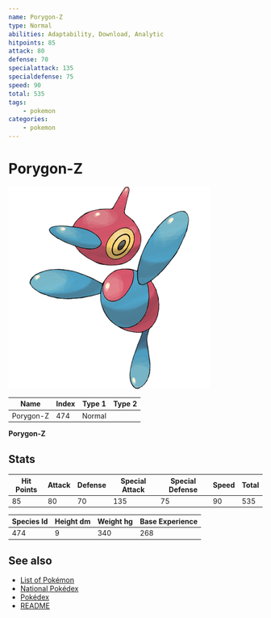 ```yaml
---
name: Porygon-Z
type: Normal
abilities: Adaptability, Download, Analytic
hitpoints: 85
attack: 80
defense: 70
specialattack: 135
specialdefense: 75
speed: 90
total: 535
tags:
    - pokemon
categories:
    - pokemon
---
```


# Porygon-Z


![Porygon-Z](images/474.png)

| **Name** | **Index** | **Type 1** | **Type 2** |
|----|----|----|----|
| Porygon-Z | 474 | Normal  |  |

**Porygon-Z** 


## Stats

| **Hit Points** | **Attack** | **Defense** | **Special Attack** | **Special Defense** | **Speed** | **Total** |
|----------------|------------|-------------|--------------------|---------------------|-----------|-----------|
| 85 | 80 | 70 | 135 | 75 | 90 | 535 |


| **Species Id** | **Height dm** | **Weight hg** | **Base Experience** |
|----------------|------------|------------|---------------------|
| 474 | 9 | 340 | 268 |

## See also

- [List of Pokémon](../pokemon.md)
- [National Pokédex](../national_pokedex.md)
- [Pokédex](../pokedex.md)
- [README](../README.md)
